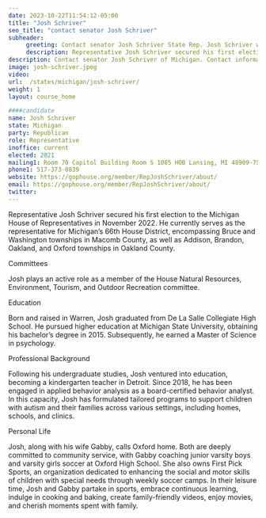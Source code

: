 ```yaml
---
date: 2023-10-22T11:54:12-05:00
title: "Josh Schriver"
seo_title: "contact senator Josh Schriver"
subheader:
     greeting: Contact senator Josh Schriver State Rep. Josh Schriver was first elected to serve the 35th District in the Michigan House of Representatives in November 2020.Rep. Josh Schriver represents the 34th House District, which covers most of Lenawee County.
     description: Representative Josh Schriver secured his first election to the Michigan House of Representatives in November 2022. He currently serves as the representative for Michigan’s 66th House District, encompassing Bruce and Washington townships in Macomb County, as well as Addison, Brandon, Oakland, and Oxford townships in Oakland County.
description: Contact senator Josh Schriver of Michigan. Contact information for Josh Schriver includes email address, phone number, and mailing address.
image: josh-schriver.jpeg
video:
url:  /states/michigan/josh-schriver/
weight: 1
layout: course_home

####candidate
name: Josh Schriver
state: Michigan
party: Republican
role: Representative
inoffice: current
elected: 2021
mailing1: Room 70 Capitol Building Room S 1085 HOB Lansing, MI 48909-7514
phone1: 517-373-0839
website: https://gophouse.org/member/RepJoshSchriver/about/
email: https://gophouse.org/member/RepJoshSchriver/about/
twitter:
---
```


Representative Josh Schriver secured his first election to the Michigan House of Representatives in November 2022. He currently serves as the representative for Michigan’s 66th House District, encompassing Bruce and Washington townships in Macomb County, as well as Addison, Brandon, Oakland, and Oxford townships in Oakland County.

Committees

Josh plays an active role as a member of the House Natural Resources, Environment, Tourism, and Outdoor Recreation committee.

Education

Born and raised in Warren, Josh graduated from De La Salle Collegiate High School. He pursued higher education at Michigan State University, obtaining his bachelor’s degree in 2015. Subsequently, he earned a Master of Science in psychology.

Professional Background

Following his undergraduate studies, Josh ventured into education, becoming a kindergarten teacher in Detroit. Since 2018, he has been engaged in applied behavior analysis as a board-certified behavior analyst. In this capacity, Josh has formulated tailored programs to support children with autism and their families across various settings, including homes, schools, and clinics.

Personal Life

Josh, along with his wife Gabby, calls Oxford home. Both are deeply committed to community service, with Gabby coaching junior varsity boys and varsity girls soccer at Oxford High School. She also owns First Pick Sports, an organization dedicated to enhancing the social and motor skills of children with special needs through weekly soccer camps. In their leisure time, Josh and Gabby partake in sports, embrace continuous learning, indulge in cooking and baking, create family-friendly videos, enjoy movies, and cherish moments spent with family.
